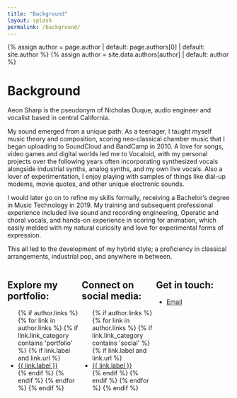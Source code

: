 ```yaml
---
title: "Background"
layout: splash
permalink: /background/
---
```

<style>
.flex-container {
    display: flex;
}
.flex-child {
    flex: 1;
    margin-right: 4px
}  
</style>
{% assign author = page.author | default: page.authors[0] | default: site.author %}
{% assign author = site.data.authors[author] | default: author %}
<br>

# Background

Aeon Sharp is the pseudonym of Nicholas Duque, audio engineer and vocalist based in central California.

My sound emerged from a unique path: As a teenager, I taught myself music theory and composition, scoring neo-classical chamber music that I began uploading to SoundCloud and BandCamp in 2010. A love for songs, video games and digital worlds led me to Vocaloid, with my personal projects over the following years often incorporating synthesized vocals alongside industrial synths, analog synths, and my own live vocals. Also a lover of experimentation, I enjoy playing with samples of things like dial-up modems, movie quotes, and other unique electronic sounds.

I would later go on to refine my skills formally, receiving a Bachelor’s degree in Music Technology in 2019. My training and subsequent professional experience included live sound and recording engineering, Operatic and choral vocals, and hands-on experience in scoring for animation, which easily melded with my natural curiosity and love for experimental forms of expression.

This all led to the development of my hybrid style; a proficiency in classical arrangements, industrial pop, and anywhere in between.

<div class="flex-container">
  <div class="flex-child">
    <h2>Explore my portfolio:</h2>
    <div class="author__urls-wrapper">
      <ul class="author__urls social-icons">
        {% if author.links %}
          {% for link in author.links %}
            {% if link.link_category contains 'portfolio' %}
              {% if link.label and link.url %}
                <li><a href="{{ link.url }}" rel="nofollow noopener noreferrer me"{% if link.url contains 'http' %} itemprop="sameAs"{% endif %}><i class="{{ link.icon | default: 'fas fa-link' }}" aria-hidden="true"></i><span class="label">{{ link.label }}</span></a></li>
              {% endif %}
            {% endif %}
          {% endfor %}
        {% endif %}
      </ul>
    </div>
  </div>

  <div class="flex-child">
    <h2>Connect on social media:</h2>
    <div class="author__urls-wrapper">
      <ul class="author__urls social-icons">
        {% if author.links %}
          {% for link in author.links %}
            {% if link.link_category contains 'social' %}
              {% if link.label and link.url %}
                <li><a href="{{ link.url }}" rel="nofollow noopener noreferrer me"{% if link.url contains 'http' %} itemprop="sameAs"{% endif %}><i class="{{ link.icon | default: 'fas fa-link' }}" aria-hidden="true"></i><span class="label">{{ link.label }}</span></a></li>
              {% endif %}
            {% endif %}
          {% endfor %}
        {% endif %}
      </ul>
    </div>
  </div>
  <div class="flex-child">
    <h2>Get in touch:</h2>
    <div class="author__urls-wrapper">
      <ul class="author__urls social-icons">
        <li><a href="mailto:{{ author.email }}" rel="nofollow noopener noreferrer me"><i class="fas fa-fw fa-envelope" aria-hidden="true"></i><span class="label">Email</span></a></li>
      </ul>
    </div>
  </div>
</div>